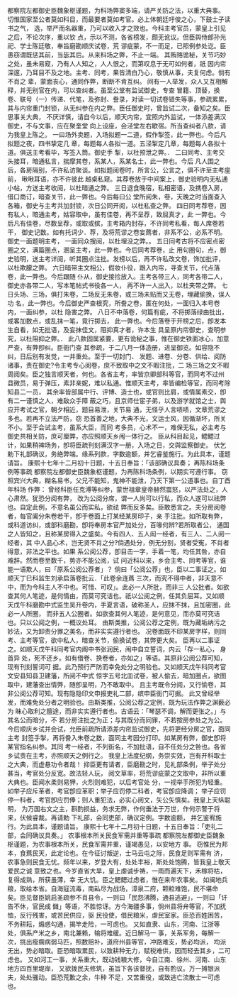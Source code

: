 <!-- { "loadSidebar": true } -->
都察院左都御史臣魏象枢谨题，为科场弊窦多端，请严关防之法，以重大典事。
切惟国家至公者莫如科目，而最要者莫如考官。必上体朝廷吁俊之心，下鼓士子读书之气，
选，举严而名器重，乃可以收入才之效也。今科主考官员，蒙皇上引见之后，不论次序，重以钦
点，示以不测，各省榜发，颇无讹议。但臣舆侍郎孙光祀、学士陈廷敬，奉旨磨勘顺庆试卷，荒
谬疵蒙，不一而足，已照例参处讫。臣愚窃谓既惩其前，当毖其后。从来科场之弊，不止一端。
其贿赂诡秘，关节巧妙之处，虽未易窥，乃有人人知之，人人恨之，而第叹息于无可如何者，祇
因内帘深邃，乃耳目不及之地。主考、同考，果皆清白乃心，敬慎从事，夫复何虑。倘有不肖之
辈，蒙面丧心，通同作弊，断断不肯互纠。
间有一人举发，众人又互相解释，并无别官在内，可以查纠者。虽至公堂有监试御史，专查
冒籍、顶替，换卷、联号（一）传递、代笔，及弥封、誊录，对读一切试卷错失等事，参疏累累，
其与内帘重门封锁，从无纠参在内之弊。臣任御史时，曾监试二次，备知之矣。臣思事关大典，
不厌详慎，请自今以后，顺天内帘，宜照内外监试，一体添差满汉御史，不与文事，应在聚奎堂
向上设座，会泾堂左右歇宿。所当查纠者八款，请为我皇上陈之。
一曰场外卖题，入场拟题一二道，假作掣签，此一弊也。今后凡拟题之夜，四书挚定几
章，每题每人各拟一道。五泾掣定几章，每题每人各拟十道。俱送主考看毕，写签入筒。御史手
掣，以杜预泄之弊。．
二曰同考、主考交头接耳，暗通私言，揣摩其卷，系某人，系某名士，此一弊也。今后
凡人围之后，各房隔别，不许私访聚谈。如拟题阅卷时，所言公，公言之，俱不许至主考座前，
啾啾耳语，亦不许彼此
越桌私窥。其荐卷放于中间案上，御史验明内无私通小帖，方送主考收阅，以杜暗通之弊。
三日退食晚宿，私相密语，及携卷入房，借口商订，暗查关节，此一弊也。今后每曰公
堂所阅朱，卷，天晚之时当面查入各箱，御史与主考共加封锁，次日公同开阅，以杜私查之弊。
四日同考荐卷，因有私人，暗通主考，姑容取中，虽有佳卷，再不呈荐，致屈真才，此
一弊也。今后凡有佳卷，尽数呈荐，或取或摈，主考箱内封存，不许同考私看，每人席卷若干，
御史记数。如有托词少．荐，及将荒谬之卷妄蔿者，非系不公，必系不明。御史一面题明主考，
一面同众搜阅，以杜埋没之弊。。
五日同考古将不应密点密圈之文，满篇圈点，溷呈主考，此一弊也。今后同考荐卷，止
用句圈句，点，御史验明，送主考详阅，听其圈点注批。发榜以后，再不许私改文卷，饰加批评，
以杜欺朦之弊。
六日暗带主文相公，假妆仆役，跟入内帘，寻查关节，代点落卷，此一弊也。今后跟随
仆从，御史接捡放入。主考各带三人，同考各带二人，御史亦各带二人，写本笔帖式书役各一人，
再不许一人出入，以杜夹带之弊。
七日头场、三场，俱打朱卷，二场反无朱卷，或三场未贴而又无卷，埋藏偷换，误人功
名，此一弊也。今后御史严查根究，所誊之卷，匿在何处，一面归入本号卷内，一面纠参，以杜
隐害之弊。
八日不中落卷，何篇有疵，不将掷落绿由批出，或畧加数点，或乱抹一笔，竟行掷去，
此一弊也。今后落卷于开榜之后，卽发本生自看，如无批语，及妄抹佳文，阻抑真才者，许本生
具呈原内帘御史，查明参究，以杜阻抑之弊。．
此八款固属紧要，更有诡秘之事，惟在御史铁面冰心，加意严查，有弊卽纠。臣衙门查
其参疏，于二八月一体造册，进呈御览。如容隐不纠，日后别有发觉，一并重处。至于一切封门、
发题、进卷、分卷、供给、阅防诸事，责在御史?令主考专心阅卷，庶不致取中之文不暇注批，二
场三场之文不暇周阅矣。臣之独言顺天者，何也。各省主考，率皆京卿部科等官，而同考不过州
县微员，易于弹压，素非亲妮，难以私通。惟顺天主考，率皆编检等官，而同考除知县二一员，
其余率皆部属中行、评博、造士也，或官则比肩，或情属素交，卽有二一谨慎之人，难敌众手障
蔽之巧，且京师仕宦子弟，以及游学就馆之士，舆应开考试之官，朝夕相近，题目易泄，关节易
通，无怪乎人言啧啧，文章荒谬之多也。若再不立法严防，窃
恐首善之地，大典不光，文运士风，因循渐坏，所关不小。至于会试主考，虽系大臣，而同
考多员，心术不一，难保无私，必主考与御史共相关防，庶可厘弊，亦应照顺天乡闱一体行之。
臣从科目起见，鳃鳃过计，如果稍裨场务，卽将臣疏刊刻满汉字一册，入场之日，交舆监察御史。
伏乞勅下礼部确议，务绝弊端。缘系列款，字数逾额，并乞睿鉴施行。为此具本，谨题请旨。
康熙十七年十二月初十日题，十五日奉旨：「该部确议具奏；
再陈科场条例等事疏
都察院左都御史臣魏象枢谨题，为再陈科场条例，以期实可遵行事。
窃照宾兴大典，糊名易书，父兄不能知，鬼神不能泄，乃天下第一公道事也。自丁酉年科场
作弊：
曾经科臣任克溥等纠参，蒙世祖章皇帝赫然震怒，以严法处之，人心肃然。犹恐分阅有弊，
改为公阅分席，谓一人尚可以行私，而众人遂可以祛弊也。自定此例，不意名虽公而实私，欲祛
弊而反多矣。臣敢悉言之。夫分房阅卷者，每官阖分朱卷若干，卽于卷面上打某经某房印子，亲
手注批。如所取有弊，或科道访纠，或部科磨勘，卽将奉房本官严加处分，百喙何辨?若所取者公，
通国之人皆知之，且称某房得入之盛矣。今有四人、五人闳一经者，有三人、二人阅一经者，其
中人品心术，岂无贤不肖之分?倘遇处分，例无分别，贤者受寃，不肖者得意，非法之平也。如果
系公阅公荐，卽目击一字，手着一笔，均任其咎，亦自难辞。然而卷至数千，势亦不能公阅，试
问近科以来，乡会主考、同考等官，谁能一语欺人，曰「原系公阅公荐者」？
倘曰「公阅公荐」也，臣以二事证之。如顺天丁巳科监生刘承启落卷批云．「此卷余连蔿
三次，而究不得中者，非天意不中，而为今科主人不中也。可惜、可叹」。此必一人所批，而非三
人公批者。如欲查其何人笔迹，是何情由，而莫可究诘也。祇以公阅之例，任其负屈耳。又如顺
天戊午科磨勘中式监生吴升卷内，手夏言语，破称圣人，应抹不抹，且加密圈，此必一人所圈，
而非五人公圈者。如欲查其何人笔迹，是何意见，而亦莫可究诘也。只以公阅之例，一概议处耳。
由斯类推，公阅公荐之定例，既为藏垢纳污之妙法，又为卸责分罪之美名，而非实实遵行者也。
况卷面既不印某房字样，则同考、主考等官，欲中私人，暗查关节，偷换试卷，其弊更大矣。
臣再以二事证之。如顺天戊午科同考官内阁中书张润民，闱中自立誓词，内云「存一私心，
身首异
处，死不还乡。如有借卷、换卷者，亦如之」等语。其原非公阅公荐可知，现有刊刻誓词可
据。此乃预行严防而幸免处分之明验也。又如顺天戊午科同考官文安县知县卫建藩，所阅不中式
惊字五号北皿试卷，被人偷去，暗加圈点，欲图取中，建藩查出情弊，随卽呈明，乃不敢取中。
且主考既令分阅，又行愉卷，其非公阅公荐可知。现有隐隐印文申报吏礼二部，缤申臣衙门可据。
此又曾经举发，而难免处分者之明验也。由斯类推，公阅公荐之定例，既为玩法作弊之渊薮必为
昧心取利之膻途，而非实实遵行者也。古语云：「琴瑟不调，解而更张之。」与其名公而暗分，不
若分房注批之为正；与其既分而同罪，不若按房参处之为公。
今后顺庆乡试并会试，允臣前疏所请添差内帘监试御史，先将更经分房之官，面同主考
封签手掣，再将誊入朱卷之数，面同主考园分打印。如某房有弊，御史卽将某官指名纠参。其同
考一经者，不列衘名，不加批语，自不任处分之咎也。各省乡试责在主考，亦照顺天之例行之。
我皇上法度纪纲，务崇实效，岂有开科取士之大典，而虚悬功令者哉！
抑臣更有请者，臣磨勘之时，见礼部条例，举子处分甚当，考官处分反宽。故法轻人玩，
阅文草率，将荒谬疵蒙之文取中，非所以重大典也。臣闻水柔则易狎，火烈则难犯，以后考官处
分，一视举手所犯为轻重。如举子应斥革者，考官卽应革职；举子应罚停二科者，考官卽应降调；
举子应罚停一科者，考官卽应罚俸；则人重犯法，必实心阅文，矢公矢慎矣。我皇上天纵聪明，
为万国右文之主，斟酌损益，务求无弊，作何垂法于万世，作何示警于将来，伏候睿裁。再请勅
下礼部，会同吏部，确议定例。字数逾额，
并乞鉴宥施行。为此具本，谨题请旨。
康熙十七年十二月初十日题，十五日奉旨：「吏礼二部，会同确议具奏。」
农事根本所关民食军需并重等事疏
都察院左都御史臣魏象枢谨题，为农事根本所关，民食军需并重，谨竭愚见，以安地方
事。
窃惟民为邦本，食蔿民天，此定论也。在今征讨叛逆，士马云屯之际，民食足则军需有
济，农事急则民食无忧。频年以来，岁登大有，处处丰裕，斯处处饱腾，皆我皇上敬天爱民之诚
意致之也。今岁直省大旱，皇上虔诚步祷，一雨而遍天下，禾稼将枯，复得成熟，所获虽薄，幸
无大饥。臣之鳃鳃过虑者，惟在来年农事矣。
如闽地兵粮，取给本省。自海寇流毒，南畆尽为战场，漳泉二府，颗粒难饱，民不堪命
矣。臣见督臣姚启圣疏参不肖县令，一则曰「民怨沸腾，通县逃避」，一则曰「讦告不休，官民成
雠」等语，不胜惊讶。方今海疆多事，倘州县将弁等官，不加抚恤，反行残害，或苦民供应，驱
民役使，借民粮米，虐民室家。臣恐百姓困苦，不务耕耘，煽惑勾通，揭竿走险，一可虑也。
又如直隶、山东，河南、江浙等处，俱系产米之乡，南北兼赖，输将难缓。近日解马一
事，关系军务，每解一次，挑出瘦瘸病弱马匹，照数赔补，道府州县等官，冲路难支，势必均派，
均派无出，势必暗取。臣恐暗取累民，以致耕种无力，赋税难供，因而轻去其乡，二可虑也。
又如河工一事，关系重大，既动钱粮大修，今自江南、徐州、河南、山东地方四百里堤岸，
又欲拨民夫修筑，虽旨下各该督抚，自有酌议。万一摊银派夫，处处骚动。臣恐荒歉之余，牛种
不足，又苦重役，或致逃亡流散士一可虑也。
